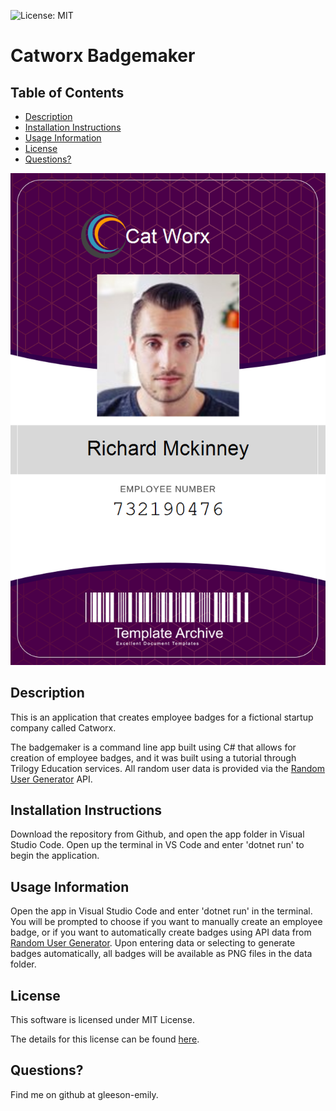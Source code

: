 ![License: MIT](https://img.shields.io/badge/License-MIT-yellow.svg)
  # Catworx Badgemaker
  ## Table of Contents
  - [Description](#description)
  - [Installation Instructions](#installation-instructions)
  - [Usage Information](#usage-information)
  - [License](#license)
  - [Questions?](#questions)

![badge-example-screenshot](./data/732190476_badge.png)

  ## Description
  This is an application that creates employee badges for a fictional startup company called Catworx.
  
  The badgemaker is a command line app built using C# that allows for creation of employee badges, and it was built using a tutorial through Trilogy Education services. All random user data is provided via the [Random User Generator](https://randomuser.me/) API.

  ## Installation Instructions
  Download the repository from Github, and open the app folder in Visual Studio Code. Open up the terminal in VS Code and enter 'dotnet run' to begin the application.

  ## Usage Information
  Open the app in Visual Studio Code and enter 'dotnet run' in the terminal. You will be prompted to choose if you want to manually create an employee badge, or if you want to automatically create badges using API data from [Random User Generator](https://randomuser.me/). Upon entering data or selecting to generate badges automatically, all badges will be available as PNG files in the data folder.
  
  ## License

  This software is licensed under MIT License.

  The details for this license can be found [here](https://opensource.org/licenses/MIT).
      
 
  ## Questions?
  Find me on github at gleeson-emily.